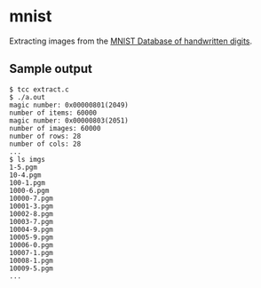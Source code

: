 # mnist

Extracting images from the [MNIST Database of handwritten digits][mnist].

[mnist]: http://yann.lecun.com/exdb/mnist/index.html

## Sample output

    $ tcc extract.c
    $ ./a.out 
    magic number: 0x00000801(2049)
    number of items: 60000
    magic number: 0x00000803(2051)
    number of images: 60000
    number of rows: 28
    number of cols: 28
    ...
    $ ls imgs
    1-5.pgm
    10-4.pgm
    100-1.pgm
    1000-6.pgm
    10000-7.pgm
    10001-3.pgm
    10002-8.pgm
    10003-7.pgm
    10004-9.pgm
    10005-9.pgm
    10006-0.pgm
    10007-1.pgm
    10008-1.pgm
    10009-5.pgm
    ...
    
